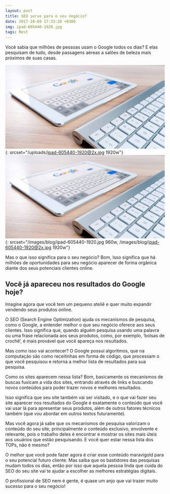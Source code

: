 ```yaml
---
layout: post
title: SEO serve para o seu negócio?
date: 2017-10-09 17:33:28 +0300
img: ipad-605440-1920.jpg
tags: Rest
---
```


Voc&ecirc; sabia que milh&otilde;es de pessoas usam o Google todos os dias? E elas pesquisam de tudo, desde passagens a&eacute;reas a sal&otilde;es de beleza mais pr&oacute;ximos de suas casas.&nbsp;

![](/uploads/ipad-605440-1920.jpg){: srcset="/uploads/ipad-605440-1920@2x.jpg 1920w"}![](/images/blog/ipad-605440-1920.jpg){: srcset="/images/blog/ipad-605440-1920.jpg 960w, /images/blog/ipad-605440-1920@2x.jpg 1920w"}

Mas o que isso significa para o seu neg&oacute;cio? Bom, Isso significa que h&aacute; milh&otilde;es de oportunidades para seu neg&oacute;cio aparecer de forma org&acirc;nica diante dos seus potenciais clientes online.

## Voc&ecirc; j&aacute; apareceu nos resultados do Google hoje?&nbsp;

Imagine agora que voc&ecirc; tem um pequeno ateli&ecirc; e quer muito expandir vendendo seus produtos online.&nbsp;

O SEO (Search Engine Optimization) ajuda os mecanismos de pesquisa, como o Google, a entender melhor o que seu neg&oacute;cio oferece aos seus clientes. Isso significa que, quando algu&eacute;m pesquisa usando uma palavra ou uma frase relacionada aos seus produtos, como, por exemplo, ‘bolsas de croch&ecirc;’, &eacute; mais prov&aacute;vel que voc&ecirc; apare&ccedil;a nos resultados.

Mas como isso vai acontecer? O Google possui algoritmos, que na computa&ccedil;&atilde;o s&atilde;o como receitinhas em forma de c&oacute;digo, que processam o que voc&ecirc; pesquisou e retorna a melhor lista de resultados para sua pesquisa.&nbsp;

Como os sites aparecem nessa lista? Bom, basicamente os mecanismos de buscas fuxicam a vida dos sites, entrando atrav&eacute;s de links e buscando novos conte&uacute;dos para poder trazer novos e melhores resultados.

Isso significa que seu site tamb&eacute;m vai ser visitado, e o que vai fazer seu site aparecer nos resultados do Google &eacute; exatamente o conte&uacute;do que voc&ecirc; vai usar l&aacute; para apresentar seus produtos, al&eacute;m de outros fatores t&eacute;cnicos tamb&eacute;m (que vou abordar em outros textos futuramente).

Mas voc&ecirc; agora j&aacute; sabe que os mecanismos de pesquisa valorizam o conte&uacute;do do seu site, principalmente o conte&uacute;do exclusivo, envolvente e relevante, pois o trabalho deles &eacute; encontrar e mostrar os sites mais &uacute;teis aos usu&aacute;rios que est&atilde;o pesquisando. E voc&ecirc; quer estar nessa lista dos TOPs, n&atilde;o &eacute; mesmo?

O melhor que voc&ecirc; pode fazer agora &eacute; criar esse conte&uacute;do maravigold para o seu potencial futuro cliente. Mas saiba que os bastidores das pesquisas mudam todos os dias, ent&atilde;o por isso que aquela pessoa linda que cuida do SEO do seu site vai te ajudar a escolher as melhores estrat&eacute;gias digitais.

O profissional de SEO nem &eacute; gente, &eacute; quase um anjo que vai trazer muito sucesso para o seu neg&oacute;cio!